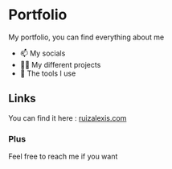 # Portfolio

My portfolio, you can find everything about me

- 📫 My socials
- 👷‍♂️ My different projects
- 🔧 The tools I use

## Links
  You can find it here : [ruizalexis.com](https://ruizalexis.com)

### Plus

Feel free to reach me if you want

